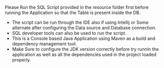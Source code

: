 Please Run the SQL Script provided in the resource folder first before running the Application so that the Table is present inside the DB.
* The script can be run through the IDE also if using Intellij or Some alternate after configuring the Data source and Database connection.
* SQL developer tools can also be used to run the script.
* This is a Console based Java Application using Maven as a build and dependency management tool.
* Make Sure to configure the JDK version correctly before try runnin the application as well as all the dependencies used in the project loaded properly.
